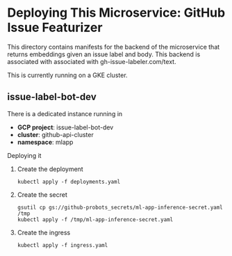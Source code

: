 # Deploying This Microservice: GitHub Issue Featurizer

This directory contains manifests for the backend of the microservice that returns embeddings given an issue label and body.  This backend is associated with associated with gh-issue-labeler.com/text.

This is currently running on a GKE cluster.


## issue-label-bot-dev

There is a dedicated instance running in

* **GCP project**: issue-label-bot-dev
* **cluster**: github-api-cluster
* **namespace**: mlapp

Deploying it

1. Create the deployment

   ```
   kubectl apply -f deployments.yaml  
   ```

1. Create the secret

   ```
   gsutil cp gs://github-probots_secrets/ml-app-inference-secret.yaml /tmp
   kubectl apply -f /tmp/ml-app-inference-secret.yaml
   ```

1. Create the ingress

   ```
   kubectl apply -f ingress.yaml
   ```
